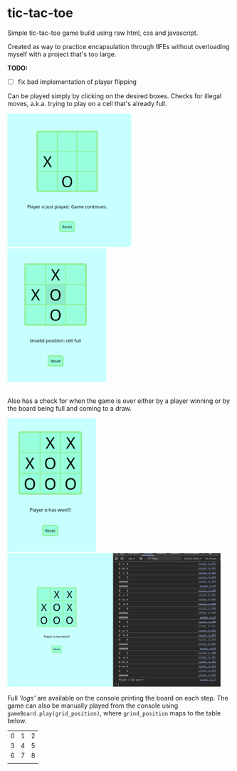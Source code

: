 # tic-tac-toe

Simple tic-tac-toe game build using raw html, css and javascript.

Created as way to practice encapsulation through IIFEs without
overloading myself with a project that's too large.

**TODO:**
- [ ] fix bad implementation of player flipping

Can be played simply by clicking on the desired boxes. Checks
for illegal moves, a.k.a. trying to play on a cell that's already full.

<p float="left">
    <img src="img_normal.png" alt="normal image" height="300"/>
    <img src="img_full_cell.png" alt="full cell image" height="300"/>
</p>

</br>
Also has a check for when the game is over either by a player winning
or by the board being full and coming to a draw.

<p float="left">
    <img src="img_win.png" alt="win image" height="300"/>
    <img src="img_console.png" alt="console image" height="300"/>
</p>

Full *'logs'* are available on the console printing the board on each step.
The game can also be manually played from the console using
`gameBoard.play(grid_position)`, where `grind_position` maps to the table below.

| | | |
|-|-|-|
|0|1|2|
|3|4|5|
|6|7|8|
| | | |

